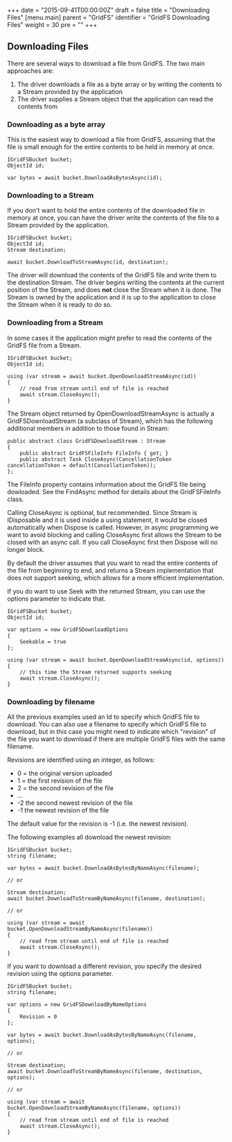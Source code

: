+++
date = "2015-09-41T00:00:00Z"
draft = false
title = "Downloading Files"
[menu.main]
  parent = "GridFS"
  identifier = "GridFS Downloading Files"
  weight = 30
  pre = "<i class='fa'></i>"
+++

## Downloading Files

There are several ways to download a file from GridFS. The two main approaches are:

1. The driver downloads a file as a byte array or by writing the contents to a Stream provided by the application
2. The driver supplies a Stream object that the application can read the contents from

### Downloading as a byte array

This is the easiest way to download a file from GridFS, assuming that the file is small enough for the entire contents to be held in memory at once.

```
IGridFSBucket bucket;
ObjectId id;

var bytes = await bucket.DownloadAsBytesAsync(id);
```

### Downloading to a Stream

If you don't want to hold the entire contents of the downloaded file in memory at once, you can have the driver write the contents of the file to a Stream provided by the application.

```
IGridFSBucket bucket;
ObjectId id;
Stream destination;

await bucket.DownloadToStreamAsync(id, destination);
```

The driver will download the contents of the GridFS file and write them to the destination Stream. The driver begins writing the contents at the current position of the Stream, and does **not** close the Stream when it is done. The Stream is owned by the application and it is up to the application to close the Stream when it is ready to do so.

### Downloading from a Stream

In some cases it the application might prefer to read the contents of the GridFS file from a Stream.

```
IGridFSBucket bucket;
ObjectId id;

using (var stream = await bucket.OpenDownloadStreamAsync(id))
{
    // read from stream until end of file is reached
    await stream.CloseAsync();
}
```

The Stream object returned by OpenDownloadStreamAsync is actually a GridFSDownloadStream (a subclass of Stream), which has the following additional members in addition to those found in Stream:

```
public abstract class GridFSDownloadStream : Stream
{
    public abstract GridFSFileInfo FileInfo { get; }
    public abstract Task CloseAsync(CancellationToken cancellationToken = default(CancellationToken));
};
```

The FileInfo property contains information about the GridFS file being dowloaded. See the FindAsync method for details about the GridFSFileInfo class.

Calling CloseAsync is optional, but recommended. Since Stream is IDisposable and it is used inside a using statement, it would be closed automatically when Dispose is called. However, in async programming we want to avoid blocking and calling CloseAsync first allows the Stream to be closed with an async call. If you call CloseAsync first then Dispose will no longer block.

By default the driver assumes that you want to read the entire contents of the file from beginning to end, and returns a Stream implementation that does not support seeking, which allows for a more efficient implementation.

If you do want to use Seek with the returned Stream, you can use the options parameter to indicate that.

```
IGridFSBucket bucket;
ObjectId id;

var options = new GridFSDownloadOptions
{
    Seekable = true
};

using (var stream = await bucket.OpenDownloadStreamAsync(id, options))
{
    // this time the Stream returned supports seeking
    await stream.CloseAsync();
}
```

### Downloading by filename

All the previous examples used an Id to specify which GridFS file to download. You can also use a filename to specify which GridFS file to download, but in this case you might need to indicate which "revision" of the file you want to download if there are multiple GridFS files with the same filename.

Revisions are identified using an integer, as follows:

- 0 = the original version uploaded
- 1 = the first revision of the file
- 2 = the second revision of the file
- ...
- -2 the second newest revision of the file
- -1 the newest revision of the file

The default value for the revision is -1 (i.e. the newest revision).

The following examples all download the newest revision:

```
IGridFSBucket bucket;
string filename;

var bytes = await bucket.DownloadAsBytesByNameAsync(filename);

// or

Stream destination;
await bucket.DownloadToStreamByNameAsync(filename, destination);

// or

using (var stream = await bucket.OpenDownloadStreamByNameAsync(filename))
{
    // read from stream until end of file is reached
    await stream.CloseAsync(); 
}
```

If you want to download a different revision, you specify the desired revision using the options parameter.

```
IGridFSBucket bucket;
string filename;

var options = new GridFSDownloadByNameOptions
{
    Revision = 0
};

var bytes = await bucket.DownloadAsBytesByNameAsync(filename, options);

// or

Stream destination;
await bucket.DownloadToStreamByNameAsync(filename, destination, options);

// or

using (var stream = await bucket.OpenDownloadStreamByNameAsync(filename, options))
{
    // read from stream until end of file is reached
    await stream.CloseAsync(); 
}
```

